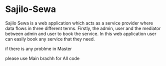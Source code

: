 # Sajilo-Sewa
Sajilo Sewa is a web application which acts as a service provider where data flows in three different terms. Firstly, the admin, user and the mediator between admin and user to book the service. In this web application user can easily book any service that they need.


if there is any problme in Master

please use Main brachh for All code

